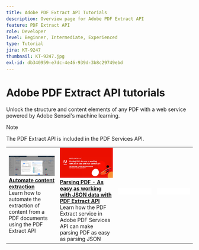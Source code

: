 ```yaml
---
title: Adobe PDF Extract API Tutorials
description: Overview page for Adobe PDF Extract API
feature: PDF Extract API
role: Developer
level: Beginner, Intermediate, Experienced
type: Tutorial
jira: KT-9247
thumbnail: KT-9247.jpg
exl-id: db340959-e7dc-4e46-939d-3b8c29749ebd
---
```

# Adobe PDF Extract API tutorials

Unlock the structure and content elements of any PDF with a web service powered by Adobe Sensei's machine learning.

>[!NOTE]
>
>The PDF Extract API is included in the PDF Services API.

<table style="table-layout:fixed">
<tr>
  <td>
    <a href="automate-content-extraction.md">
      <img alt="Automate content extraction" src="assets/automate-content-extraction.png" />
    </a>
    <div>
      <a href="automate-content-extraction.md"><strong>Automate content extraction</strong></a>
      </div>
      Learn how to automate the extraction of content from a PDF documents using the PDF Extract API
      <br>
  </td>
 <td>
    <a href="https://experienceleague.adobe.com/en/docs/events/adobe-developers-live-recordings/2021/oct2021/parsing-pdf">
      <img alt="Parsing PDF - As easy as working with JSON data with PDF Extract API" src="assets/ParsingPDF_1280.png" />
    </a>
    <div>
      <a href="https://experienceleague.adobe.com/en/docs/events/adobe-developers-live-recordings/2021/oct2021/parsing-pdf"><strong>Parsing PDF - As easy as working with JSON data with PDF Extract API</strong></a>
      </div>
      Learn how the PDF Extract service in Adobe PDF Services API can make parsing PDF as easy as parsing JSON
      <br>
  </td>
 <td>
       <img alt="Spacer" src="../assets/WhiteBanner_Placeholder.png">
       <div>
       <br>
 </td>
 <td>
       <img alt="Spacer" src="../assets/WhiteBanner_Placeholder.png">
       <div>
       <br>
 </td>
</tr>
</table>
